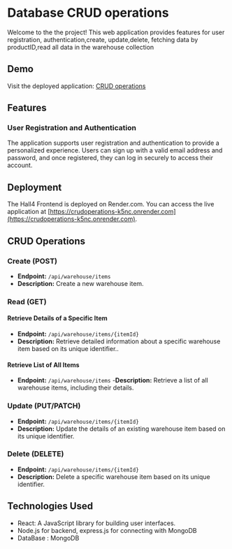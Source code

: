 # Database CRUD operations

Welcome to the the project! This web application provides features for user registration, authentication,create, update,delete, fetching data by productID,read all data in the warehouse collection

## Demo

Visit the deployed application:  [CRUD operations](https://crudoperations-k5nc.onrender.com)

## Features

### User Registration and Authentication

The application supports user registration and authentication to provide a personalized experience. Users can sign up with a valid email address and password, and once registered, they can log in securely to access their account.


## Deployment

The Hall4 Frontend is deployed on Render.com. You can access the live application at [https://crudoperations-k5nc.onrender.com](https://crudoperations-k5nc.onrender.com).


## CRUD Operations

### Create (POST)

- **Endpoint:** `/api/warehouse/items`
- **Description:** Create a new warehouse item.


### Read (GET)
#### Retrieve Details of a Specific Item
- **Endpoint:** `/api/warehouse/items/{itemId}`
- **Description:** Retrieve detailed information about a specific warehouse item based on its unique identifier..
 
#### Retrieve List of All Items
- **Endpoint:** `/api/warehouse/items`
-**Description:** Retrieve a list of all warehouse items, including their details.


### Update (PUT/PATCH)
- **Endpoint:** `/api/warehouse/items/{itemId}`
- **Description:** Update the details of an existing warehouse item based on its unique identifier.
  
### Delete (DELETE)
- **Endpoint:** `/api/warehouse/items/{itemId}`
- **Description:** Delete a specific warehouse item based on its unique identifier.

  
## Technologies Used

- React: A JavaScript library for building user interfaces.
- Node.js for backend, express.js for connecting with MongoDB
- DataBase : MongoDB

